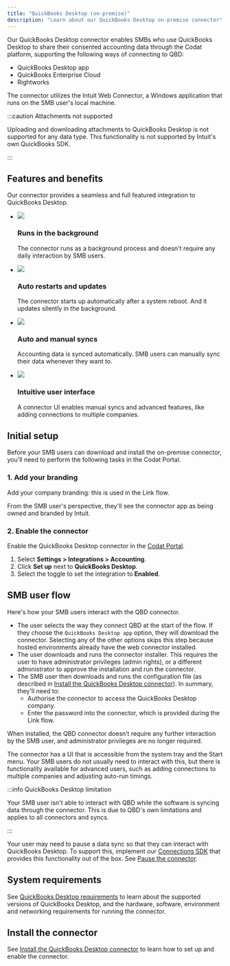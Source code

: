 ```yaml
---
title: "QuickBooks Desktop (on-premise)"
description: "Learn about our QuickBooks Desktop on-premise connector"
---
```


Our QuickBooks Desktop connector enables SMBs who use QuickBooks Desktop to share their consented accounting data through the Codat platform, supporting the following ways of connecting to QBD:

- QuickBooks Desktop app
- QuickBooks Enterprise Cloud
- Rightworks

The connector utilizes the Intuit Web Connector, a Windows application that runs on the SMB user's local machine.

:::caution Attachments not supported

Uploading and downloading attachments to QuickBooks Desktop is not supported for any data type. This functionality is not supported by Intuit's own QuickBooks SDK.

:::

## Features and benefits

Our connector provides a seamless and full featured integration to QuickBooks Desktop.

<ul className="card-container col-2">
  <li className="card">
    <div className="header">
      <img src="/img/wp-icons/copy-feature-bullet.svg" className="mini-icon" />
      <h3>Runs in the background</h3>
    </div>
    <p>
      The connector runs as a background process and doesn't require any daily
      interaction by SMB users.
    </p>
  </li>
  <li className="card">
    <div className="header">
      <img src="/img/wp-icons/copy-feature-bullet.svg" className="mini-icon" />
      <h3>Auto restarts and updates</h3>
    </div>
    <p>
      The connector starts up automatically after a system reboot. And it
      updates silently in the background.
    </p>
  </li>
  <li className="card">
    <div className="header">
      <img src="/img/wp-icons/copy-feature-bullet.svg" className="mini-icon" />
      <h3>Auto and manual syncs</h3>
    </div>
    <p>
      Accounting data is synced automatically. SMB users can manually sync their
      data whenever they want to.
    </p>
  </li>
  <li className="card">
    <div className="header">
      <img src="/img/wp-icons/copy-feature-bullet.svg" className="mini-icon" />
      <h3>Intuitive user interface</h3>
    </div>
    <p>
      A connector UI enables manual syncs and advanced features, like adding
      connections to multiple companies.
    </p>
  </li>
</ul>

## Initial setup

Before your SMB users can download and install the on-premise connector, you'll need to perform the following tasks in the Codat Portal.

### 1. Add your branding

Add your company branding: this is used in the Link flow.

From the SMB user's perspective, they'll see the connector app as being owned and branded by Intuit.

### 2. Enable the connector

Enable the QuickBooks Desktop connector in the <a className="external" href="https://app.codat.io/" target="_blank">Codat Portal</a>.

1. Select **Settings > Integrations > Accounting**.
2. Click **Set up** next to **QuickBooks Desktop**.
3. Select the toggle to set the integration to **Enabled**.

## SMB user flow

Here's how your SMB users interact with the QBD connector.

- The user selects the way they connect QBD at the start of the flow. If they choose the `QuickBooks Desktop app` option, they will download the connector. Selecting any of the other options skips this step because hosted environments already have the web connector installed.
- The user downloads and runs the connector installer. This requires the user to have administrator privileges (admin rights), or a different administrator to approve the installation and run the connector.
- The SMB user then downloads and runs the configuration file (as described in [Install the QuickBooks Desktop connector](/integrations/accounting/quickbooksdesktop/installing-the-quickbooks-connector)). In summary, they'll need to:
  - Authorise the connector to access the QuickBooks Desktop company.
  - Enter the password into the connector, which is provided during the Link flow.

When installed, the QBD connector doesn’t require any further interaction by the SMB user, and administrator privileges are no longer required.

The connector has a UI that is accessible from the system tray and the Start menu. Your SMB users do not usually need to interact with this, but there is functionality available for advanced users, such as adding connections to multiple companies and adjusting auto-run timings.

:::info QuickBooks Desktop limitation

Your SMB user isn't able to interact with QBD while the software is syncing data through the connector. This is due to QBD's own limitations and applies to all connectors and syncs.

:::

Your user may need to pause a data sync so that they can interact with QuickBooks Desktop. To support this, implement our [Connections SDK](/auth-flow/optimize/connection-management) that provides this functionality out of the box. See [Pause the connector](/integrations/accounting/quickbooksdesktop/installing-the-quickbooks-connector#pause-the-connector).

## System requirements

See [QuickBooks Desktop requirements](/integrations/accounting/quickbooksdesktop/software-and-hardware-requirements) to learn about the supported versions of QuickBooks Desktop, and the hardware, software, environment and networking requirements for running the connector.

## Install the connector

See [Install the QuickBooks Desktop connector](/integrations/accounting/quickbooksdesktop/installing-the-quickbooks-connector) to learn how to set up and enable the connector.

